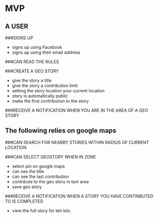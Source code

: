 MVP
===

A USER
------
  
###SIGNS UP  
* signs up using Facebook
* signs up using their email address

###CAN READ THE RULES  

###CREATE A GEO STORY
* give the story a title
* give the story a contribution limit
* setting the story location your current location
* story is automatically public
* make the first contribution to the story

###RECEIVE A NOTIFICATION WHEN YOU ARE IN THE AREA OF A GEO STORY  

The following relies on google maps
-----------------------------------

###CAN SEARCH FOR NEARBY STORIES WITHIN RADIUS OF CURRENT LOCATION  

###CAN SELECT GEOSTORY WHEN IN ZONE  
* select pin on google maps  
* can see the title  
* can see the last contribution  
* contribute to the geo story in text area  
* save geo story  

###RECEIVE A NOTIFICATION WHEN A STORY YOU HAVE CONTRIBUTED TO IS COMPLETED  
* view the full story for teh lolz.  
